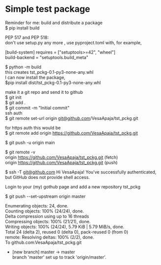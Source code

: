 # Simple test package

Reminder for me: build and distribute a package  
$ pip install build  

PEP 517 and PEP 518:  
don't use setup.py any more , use pyproject.toml with, for example,

 [build-system]
 requires = ["setuptools>=42", "wheel"]   
 build-backend = "setuptools.build_meta"  		

 $ python -m build  
 this creates tst_pckg-0.1-py3-none-any.whl  
 I can now install the package,  
 $pip install dist/tst_pckg-0.1-py3-none-any.whl  

make it a git repo and send it to github  
$ git init  
$ git add .  
$ git commit -m "Initial commit"  
ssh auth  
$ git remote set-url origin git@github.com/VesaApaja/tst_pckg.git

for https auth this would be  
$ git remote add origin https://github.com/VesaApaja/tst_pckg.git

$ git push -u origin main


$ git remote -v  
origin	https://github.com/VesaApaja/tst_pckg.git (fetch)  
origin	https://github.com/VesaApaja/tst_pckg.git (push)

$ ssh -T git@github.com
Hi VesaApaja! You've successfully authenticated, but GitHub does not provide shell access.

Login to your (my) gothub page and add a new repository tst_pckg

$ git push --set-upstream origin master

Enumerating objects: 24, done.  
Counting objects: 100% (24/24), done.  
Delta compression using up to 16 threads  
Compressing objects: 100% (21/21), done.  
Writing objects: 100% (24/24), 5.79 KiB | 5.79 MiB/s, done.  
Total 24 (delta 2), reused 0 (delta 0), pack-reused 0 (from 0)  
remote: Resolving deltas: 100% (2/2), done.  
To github.com:VesaApaja/tst_pckg.git  
 * [new branch]      master -> master  
branch 'master' set up to track 'origin/master'.  
